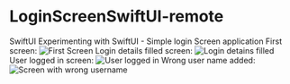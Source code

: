 # LoginScreenSwiftUI-remote
SwiftUI
Experimenting with SwiftUI - Simple login Screen application 
First screen: 
![First Screen](https://user-images.githubusercontent.com/64162767/177002125-127a5067-a181-41d4-9b89-436d32183003.png)
Login details filled screen: 
![Login detains filled](https://user-images.githubusercontent.com/64162767/177002149-4b9eff91-61ec-4de0-b39b-e63b1fe14f5d.png)
User logged in screen: 
![User logged in](https://user-images.githubusercontent.com/64162767/177002157-bdaf7a1e-3329-4880-b04c-82358e5bb156.png)
Wrong user name added: 
![Screen with wrong username](https://user-images.githubusercontent.com/64162767/177002244-7988f349-614c-4dcc-8dad-108c5e5095a8.png)
